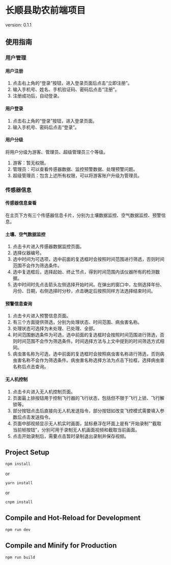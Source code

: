 # 长顺县助农前端项目

version: 0.1.1

## 使用指南

### 用户管理

#### 用户注册
1. 点击右上角的“登录”按钮，进入登录页面后点击“立即注册”。
2. 输入手机号、姓名、手机验证码、密码后点击“注册”。
3. 注册成功后，自动登录。

#### 用户登录
1. 点击右上角的“登录”按钮，进入登录页面。
2. 输入手机号、密码后点击“登录”。

#### 用户分级
将用户分级为游客、管理员、超级管理员三个等级。
1. 游客：暂无权限。
2. 管理员：可以查看传感器数据、监控预警数据、处理预警问题。
3. 超级管理员：包含上述所有权限，可以将游客账户升级为管理员。

### 传感器信息

#### 传感器信息查看
在主页下方有三个传感器信息卡片，分别为土壤数据监控、空气数据监控、预警信息。

#### 土壤、空气数据监控
1. 点击卡片进入传感器数据监控页面。
2. 选择仪器编号。
3. 选中时间为可选项，选中前面的复选框时会按照时间范围进行筛选，否则时间范围不会作为筛选条件。
4. 选中复选框后，选择起始、终止节点，得到时间范围内该仪器所有的检测数据。
5. 选中时间时先点击箭头左侧选择开始时间。在弹出的窗口中，左侧选择年份、月份、日期，右侧选择时分秒，点击确定后按照同样方法选择结束时间。

#### 预警信息查询
1. 点击卡片进入预警信息页面。
2. 有三个方面提供筛选，分别为处理状态、时间范围、病虫害名称。
3. 处理状态可选择为未处理、已处理、全部。
4. 时间范围删选条件为可选，选中前面的复选框时会按照时间范围进行筛选，否则时间范围不会作为筛选条件。时间选择方法与上文中提到的时间筛选方式相同。
5. 病虫害名称为可选，选中前面的复选框时会按照病虫害名称进行筛选，否则病虫害名称不会作为筛选条件。病虫害名称选择方法为点击下拉框，选择病虫害名称后点击查询。

#### 无人机控制
1. 点击卡片进入无人机控制页面。
2. 页面最上排按钮用于控制飞行器的飞行状态，包括但不限于飞行上锁、飞行解锁等。
3. 部分按钮点击后直接向无人机发送指令，部分按钮如改变飞控模式需要填入参数后点击发送指令。
4. 页面中部视频显示无人机实时画面，鼠标悬浮在环面上是有“开始录制”“截取当前帧按钮”，分别可用于录制无人机画面视频和截取当前画面。
5. 点击开始录制后，需要点击暂时录制退出录制并保存视频。

## Project Setup

```sh
npm install
```
or
```sh
yarn install
```
or
```sh
cnpm install
```

## Compile and Hot-Reload for Development

```sh
npm run dev
```

## Compile and Minify for Production

```sh
npm run build
```
